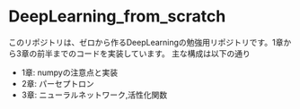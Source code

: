 # DeepLearning_from_scratch

このリポジトリは、ゼロから作るDeepLearningの勉強用リポジトリです。1章から3章の前半までのコードを実装しています。
主な構成は以下の通り

- 1章: numpyの注意点と実装
- 2章: パーセプトロン
- 3章: ニューラルネットワーク,活性化関数